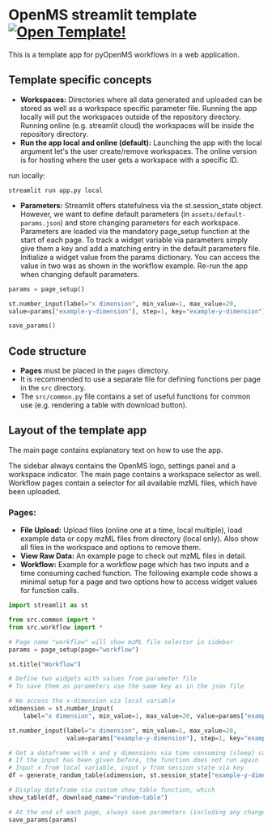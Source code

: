 # OpenMS streamlit template [![Open Template!](https://static.streamlit.io/badges/streamlit_badge_black_white.svg)](https://openms-template.streamlit.app/)

This is a template app for pyOpenMS workflows in a web application.

## Template specific concepts

- **Workspaces:** Directories where all data generated and uploaded can be stored as well as a workspace specific parameter file.
Running the app locally will put the workspaces outside of the repository directory. Running online (e.g. streamlit cloud) the workspaces will be inside the repository directory.
- **Run the app local and online (default):** Launching the app with the local argument let's the user create/remove workspaces. The online version is for hosting where the user gets a workspace with a specific ID.

run locally:

`streamlit run app.py local`

- **Parameters:** Streamlit offers statefulness via the st.session_state object. However, we want to define default parameters (in `assets/default-params.json`) and store changing parameters for each workspace. Parameters are loaded via the mandatory page_setup function at the start of each page. To track a widget variable via parameters simply give them a key and add a matching entry in the default parameters file. Initialize a widget value from the params dictionary. You can access the value in two was as shown in the workflow example. Re-run the app when changing default parameters.

```python
params = page_setup()

st.number_input(label="x dimension", min_value=1, max_value=20,
value=params["example-y-dimension"], step=1, key="example-y-dimension")

save_params()
```


## Code structure

- **Pages** must be placed in the `pages` directory.
- It is recommended to use a separate file for defining functions per page in the `src` directory.
- The `src/common.py` file contains a set of useful functions for common use (e.g. rendering a table with download button).

## Layout of the template app

The main page contains explanatory text on how to use the app.

The sidebar always contains the OpenMS logo, settings panel and a workspace indicator. The main page contains a workspace selector as well.
Workflow pages contain a selector for all available mzML files, which have been uploaded.

### Pages:

- **File Upload:** Upload files (online one at a time, local multiple), load example data or copy mzML files from directory (local only). Also show all files in the workspace and options to remove them.
- **View Raw Data:** An example page to check out mzML files in detail.
- **Workflow:** Example for a workflow page which has two inputs and a time consuming cached function. The following example code shows a minimal setup for a page and two options how to access widget values for function calls.

```python
import streamlit as st

from src.common import *
from src.workflow import *

# Page name "workflow" will show mzML file selector in sidebar
params = page_setup(page="workflow")

st.title("Workflow")

# Define two widgets with values from parameter file
# To save them as parameters use the same key as in the json file

# We access the x-dimension via local variable
xdimension = st.number_input(
    label="x dimension", min_value=1, max_value=20, value=params["example-x-dimension"], step=1, key="example-x-dimension")

st.number_input(label="x dimension", min_value=1, max_value=20,
                value=params["example-y-dimension"], step=1, key="example-y-dimension")

# Get a dataframe with x and y dimensions via time consuming (sleep) cached function
# If the input has been given before, the function does not run again
# Input x from local variable, input y from session state via key
df = generate_random_table(xdimension, st.session_state["example-y-dimension"])

# Display dataframe via custom show_table function, which
show_table(df, download_name="random-table")

# At the end of each page, always save parameters (including any changes via widgets with key)
save_params(params)
```
